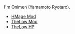 I'm Onimen (Yamamoto Ryotaro).

- [HMage Mod](https://hmage123456.github.io/hmgemod/)
- [TheLow Mod](https://github.com/Oni-Men/ExtendTheLow)
- [TheLow HP](https://portal.eximradar.jp/thelow/)
